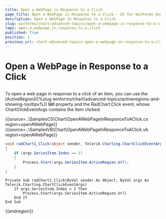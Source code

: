 ```yaml
---
title: Open a WebPage in Response to a Click
page_title: Open a WebPage in Response to a Click - UI for WinForms Documentation
description: Open a WebPage in Response to a Click
slug: winforms/chart/advanced-topics/open-a-webpage-in-response-to-a-click
tags: open,a,webpage,in,response,to,a,click
published: True
position: 1
previous_url: chart-advanced-topics-open-a-webpage-in-response-to-a-click
---
```


# Open a WebPage in Response to a Click



## 

To open a web page in response to a click of an item, you can use the [ActiveRegion]({%slug winforms/chart/advanced-topics/activeregions-and-showing-tooltips%}) __Url__ property and the RadChart.Click event, whose ChartClickEventArgs contains the item clicked: 

{{source=..\SamplesCS\Chart\OpenAWebPageInResponceToAClick.cs region=openAWebPage}} 
{{source=..\SamplesVB\Chart\OpenAWebPageInResponceToAClick.vb region=openAWebPage}} 

````C#
void radChart1_Click(object sender, Telerik.Charting.ChartClickEventArgs args)
{
    if (args.SeriesItem.Index == 2)
    {
        Process.Start(args.SeriesItem.ActiveRegion.Url);
    }
}

````
````VB.NET
Private Sub radChart1_Click(ByVal sender As Object, ByVal args As Telerik.Charting.ChartClickEventArgs)
    If args.SeriesItem.Index = 2 Then
        Process.Start(args.SeriesItem.ActiveRegion.Url)
    End If
End Sub

````

{{endregion}} 





